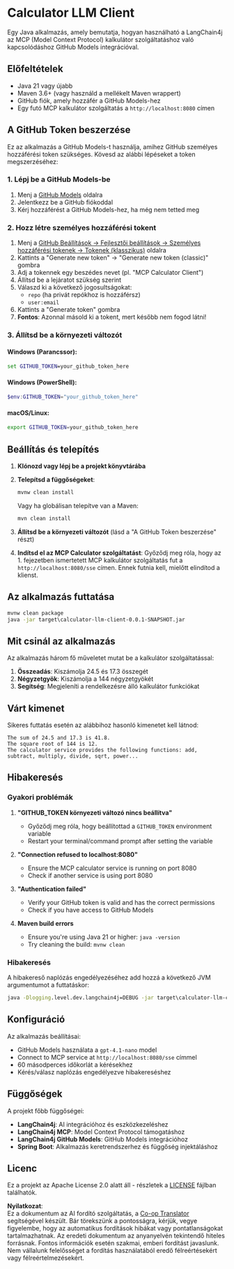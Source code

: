 <!--
CO_OP_TRANSLATOR_METADATA:
{
  "original_hash": "ac2459c0d5cc823922e3d9240a95028c",
  "translation_date": "2025-06-11T13:32:12+00:00",
  "source_file": "03-GettingStarted/03-llm-client/solution/java/README.md",
  "language_code": "hu"
}
-->
# Calculator LLM Client

Egy Java alkalmazás, amely bemutatja, hogyan használható a LangChain4j az MCP (Model Context Protocol) kalkulátor szolgáltatáshoz való kapcsolódáshoz GitHub Models integrációval.

## Előfeltételek

- Java 21 vagy újabb
- Maven 3.6+ (vagy használd a mellékelt Maven wrappert)
- GitHub fiók, amely hozzáfér a GitHub Models-hez
- Egy futó MCP kalkulátor szolgáltatás a `http://localhost:8080` címen

## A GitHub Token beszerzése

Ez az alkalmazás a GitHub Models-t használja, amihez GitHub személyes hozzáférési token szükséges. Kövesd az alábbi lépéseket a token megszerzéséhez:

### 1. Lépj be a GitHub Models-be
1. Menj a [GitHub Models](https://github.com/marketplace/models) oldalra
2. Jelentkezz be a GitHub fiókoddal
3. Kérj hozzáférést a GitHub Models-hez, ha még nem tetted meg

### 2. Hozz létre személyes hozzáférési tokent
1. Menj a [GitHub Beállítások → Fejlesztői beállítások → Személyes hozzáférési tokenek → Tokenek (klasszikus)](https://github.com/settings/tokens) oldalra
2. Kattints a "Generate new token" → "Generate new token (classic)" gombra
3. Adj a tokennek egy beszédes nevet (pl. "MCP Calculator Client")
4. Állítsd be a lejáratot szükség szerint
5. Válaszd ki a következő jogosultságokat:
   - `repo` (ha privát repókhoz is hozzáférsz)
   - `user:email`
6. Kattints a "Generate token" gombra
7. **Fontos**: Azonnal másold ki a tokent, mert később nem fogod látni!

### 3. Állítsd be a környezeti változót

#### Windows (Parancssor):
```cmd
set GITHUB_TOKEN=your_github_token_here
```

#### Windows (PowerShell):
```powershell
$env:GITHUB_TOKEN="your_github_token_here"
```

#### macOS/Linux:
```bash
export GITHUB_TOKEN=your_github_token_here
```

## Beállítás és telepítés

1. **Klónozd vagy lépj be a projekt könyvtárába**

2. **Telepítsd a függőségeket**:
   ```cmd
   mvnw clean install
   ```
   Vagy ha globálisan telepítve van a Maven:
   ```cmd
   mvn clean install
   ```

3. **Állítsd be a környezeti változót** (lásd a "A GitHub Token beszerzése" részt)

4. **Indítsd el az MCP Calculator szolgáltatást**:
   Győződj meg róla, hogy az 1. fejezetben ismertetett MCP kalkulátor szolgáltatás fut a `http://localhost:8080/sse` címen. Ennek futnia kell, mielőtt elindítod a klienst.

## Az alkalmazás futtatása

```cmd
mvnw clean package
java -jar target\calculator-llm-client-0.0.1-SNAPSHOT.jar
```

## Mit csinál az alkalmazás

Az alkalmazás három fő műveletet mutat be a kalkulátor szolgáltatással:

1. **Összeadás**: Kiszámolja 24.5 és 17.3 összegét
2. **Négyzetgyök**: Kiszámolja a 144 négyzetgyökét
3. **Segítség**: Megjeleníti a rendelkezésre álló kalkulátor funkciókat

## Várt kimenet

Sikeres futtatás esetén az alábbihoz hasonló kimenetet kell látnod:

```
The sum of 24.5 and 17.3 is 41.8.
The square root of 144 is 12.
The calculator service provides the following functions: add, subtract, multiply, divide, sqrt, power...
```

## Hibakeresés

### Gyakori problémák

1. **"GITHUB_TOKEN környezeti változó nincs beállítva"**
   - Győződj meg róla, hogy beállítottad a `GITHUB_TOKEN` environment variable
   - Restart your terminal/command prompt after setting the variable

2. **"Connection refused to localhost:8080"**
   - Ensure the MCP calculator service is running on port 8080
   - Check if another service is using port 8080

3. **"Authentication failed"**
   - Verify your GitHub token is valid and has the correct permissions
   - Check if you have access to GitHub Models

4. **Maven build errors**
   - Ensure you're using Java 21 or higher: `java -version`
   - Try cleaning the build: `mvnw clean`

### Hibakeresés

A hibakereső naplózás engedélyezéséhez add hozzá a következő JVM argumentumot a futtatáskor:
```cmd
java -Dlogging.level.dev.langchain4j=DEBUG -jar target\calculator-llm-client-0.0.1-SNAPSHOT.jar
```

## Konfiguráció

Az alkalmazás beállításai:
- GitHub Models használata a `gpt-4.1-nano` model
- Connect to MCP service at `http://localhost:8080/sse` címmel
- 60 másodperces időkorlát a kérésekhez
- Kérés/válasz naplózás engedélyezve hibakereséshez

## Függőségek

A projekt főbb függőségei:
- **LangChain4j**: AI integrációhoz és eszközkezeléshez
- **LangChain4j MCP**: Model Context Protocol támogatáshoz
- **LangChain4j GitHub Models**: GitHub Models integrációhoz
- **Spring Boot**: Alkalmazás keretrendszerhez és függőség injektáláshoz

## Licenc

Ez a projekt az Apache License 2.0 alatt áll - részletek a [LICENSE](../../../../../../03-GettingStarted/03-llm-client/solution/java/LICENSE) fájlban találhatók.

**Nyilatkozat**:  
Ez a dokumentum az AI fordító szolgáltatás, a [Co-op Translator](https://github.com/Azure/co-op-translator) segítségével készült. Bár törekszünk a pontosságra, kérjük, vegye figyelembe, hogy az automatikus fordítások hibákat vagy pontatlanságokat tartalmazhatnak. Az eredeti dokumentum az anyanyelvén tekintendő hiteles forrásnak. Fontos információk esetén szakmai, emberi fordítást javaslunk. Nem vállalunk felelősséget a fordítás használatából eredő félreértésekért vagy félreértelmezésekért.